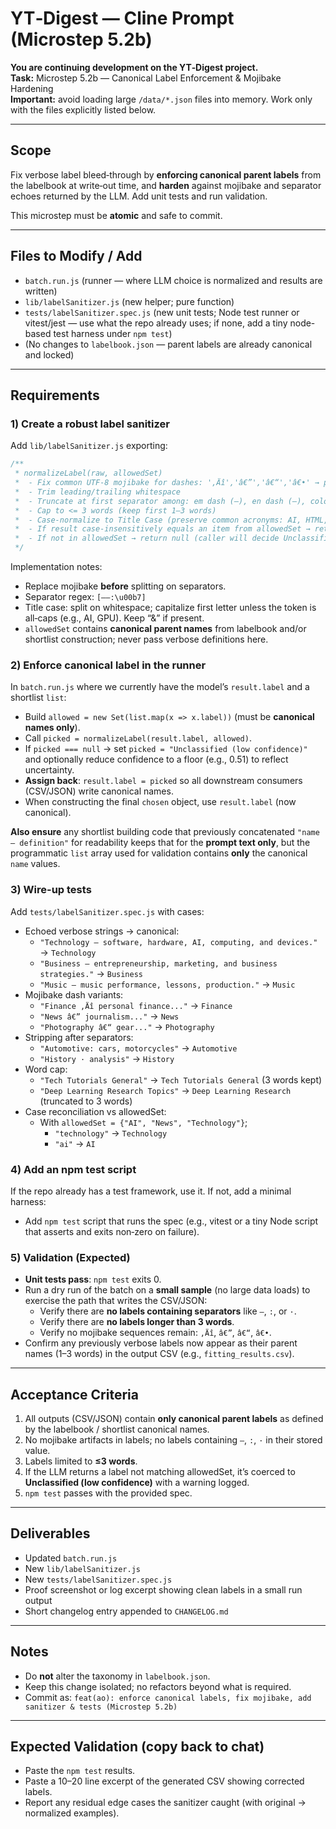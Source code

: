 # YT‑Digest — Cline Prompt (Microstep 5.2b)
**You are continuing development on the YT‑Digest project.**  
**Task:** Microstep 5.2b — Canonical Label Enforcement & Mojibake Hardening  
**Important:** avoid loading large `/data/*.json` files into memory. Work only with the files explicitly listed below.

---

## Scope
Fix verbose label bleed‑through by **enforcing canonical parent labels** from the labelbook at write‑out time, and **harden** against mojibake and separator echoes returned by the LLM. Add unit tests and run validation.

This microstep must be **atomic** and safe to commit.

---

## Files to Modify / Add
- `batch.run.js` (runner — where LLM choice is normalized and results are written)
- `lib/labelSanitizer.js` (new helper; pure function)
- `tests/labelSanitizer.spec.js` (new unit tests; Node test runner or vitest/jest — use what the repo already uses; if none, add a tiny node-based test harness under `npm test`)
- (No changes to `labelbook.json` — parent labels are already canonical and locked)

---

## Requirements

### 1) Create a robust label sanitizer
Add `lib/labelSanitizer.js` exporting:
```js
/**
 * normalizeLabel(raw, allowedSet)
 *  - Fix common UTF-8 mojibake for dashes: '‚Äî','â€”','â€“','â€•' → proper '—' or '–'
 *  - Trim leading/trailing whitespace
 *  - Truncate at first separator among: em dash (—), en dash (–), colon (:), middle dot (·)
 *  - Cap to <= 3 words (keep first 1–3 words)
 *  - Case-normalize to Title Case (preserve common acronyms: AI, HTML, CSS, SQL)
 *  - If result case-insensitively equals an item from allowedSet → return the canonical casing from allowedSet
 *  - If not in allowedSet → return null (caller will decide Unclassified low-confidence)
 */
```
Implementation notes:
- Replace mojibake **before** splitting on separators.
- Separator regex: `[—–:\u00b7]`
- Title case: split on whitespace; capitalize first letter unless the token is all‑caps (e.g., AI, GPU). Keep “&” if present.
- `allowedSet` contains **canonical parent names** from labelbook and/or shortlist construction; never pass verbose definitions here.

### 2) Enforce canonical label in the runner
In `batch.run.js` where we currently have the model’s `result.label` and a shortlist `list`:
- Build `allowed = new Set(list.map(x => x.label))` (must be **canonical names only**).
- Call `picked = normalizeLabel(result.label, allowed)`.
- If `picked === null` → set `picked = "Unclassified (low confidence)"` and optionally reduce confidence to a floor (e.g., 0.51) to reflect uncertainty.
- **Assign back**: `result.label = picked` so all downstream consumers (CSV/JSON) write canonical names.
- When constructing the final `chosen` object, use `result.label` (now canonical).

**Also ensure** any shortlist building code that previously concatenated `"name — definition"` for readability keeps that for the **prompt text only**, but the programmatic `list` array used for validation contains **only** the canonical `name` values.

### 3) Wire-up tests
Add `tests/labelSanitizer.spec.js` with cases:
- Echoed verbose strings → canonical:
  - `"Technology — software, hardware, AI, computing, and devices."` → `Technology`
  - `"Business — entrepreneurship, marketing, and business strategies."` → `Business`
  - `"Music — music performance, lessons, production."` → `Music`
- Mojibake dash variants:
  - `"Finance ‚Äî personal finance..."` → `Finance`
  - `"News â€” journalism..."` → `News`
  - `"Photography â€“ gear..."` → `Photography`
- Stripping after separators:
  - `"Automotive: cars, motorcycles"` → `Automotive`
  - `"History · analysis"` → `History`
- Word cap:
  - `"Tech Tutorials General"` → `Tech Tutorials General` (3 words kept)
  - `"Deep Learning Research Topics"` → `Deep Learning Research` (truncated to 3 words)
- Case reconciliation vs allowedSet:
  - With `allowedSet = {"AI", "News", "Technology"}`;
    - `"technology"` → `Technology`
    - `"ai"` → `AI`

### 4) Add an npm test script
If the repo already has a test framework, use it. If not, add a minimal harness:
- Add `npm test` script that runs the spec (e.g., vitest or a tiny Node script that asserts and exits non‑zero on failure).

### 5) Validation (Expected)
- **Unit tests pass**: `npm test` exits 0.
- Run a dry run of the batch on a **small sample** (no large data loads) to exercise the path that writes the CSV/JSON:
  - Verify there are **no labels containing separators** like `—`, `:`, or `·`.
  - Verify there are **no labels longer than 3 words**.
  - Verify no mojibake sequences remain: `‚Äî`, `â€”`, `â€“`, `â€•`.
- Confirm any previously verbose labels now appear as their parent names (1–3 words) in the output CSV (e.g., `fitting_results.csv`).

---

## Acceptance Criteria
1. All outputs (CSV/JSON) contain **only canonical parent labels** as defined by the labelbook / shortlist canonical names.
2. No mojibake artifacts in labels; no labels containing `—`, `:`, `·` in their stored value.
3. Labels limited to **≤3 words**.
4. If the LLM returns a label not matching allowedSet, it’s coerced to **Unclassified (low confidence)** with a warning logged.
5. `npm test` passes with the provided spec.

---

## Deliverables
- Updated `batch.run.js`
- New `lib/labelSanitizer.js`
- New `tests/labelSanitizer.spec.js`
- Proof screenshot or log excerpt showing clean labels in a small run output
- Short changelog entry appended to `CHANGELOG.md`

---

## Notes
- Do **not** alter the taxonomy in `labelbook.json`.
- Keep this change isolated; no refactors beyond what is required.
- Commit as: `feat(ao): enforce canonical labels, fix mojibake, add sanitizer & tests (Microstep 5.2b)`

---

## Expected Validation (copy back to chat)
- Paste the `npm test` results.
- Paste a 10–20 line excerpt of the generated CSV showing corrected labels.
- Report any residual edge cases the sanitizer caught (with original → normalized examples).
